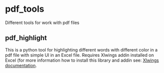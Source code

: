 # pdf_tools
Different tools for work with pdf files

## pdf_highlight
This is a python tool for highlighting different words with different color in a pdf file with simple UI in an Excel file. Requires Xlwings addin installed on Excel (for more information how to install this library and addin see: [Xlwings documentation](https://docs.xlwings.org/en/stable/addin.html).
